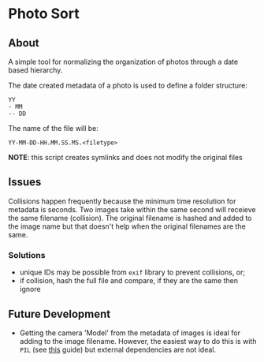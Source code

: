 # Photo Sort
## About
A simple tool for normalizing the organization of photos through a date based hierarchy.

The date created metadata of a photo is used to define a folder structure:

```
YY
- MM
-- DD
```

The name of the file will be:

```
YY-MM-DD-HH.MM.SS.MS.<filetype>
```

**NOTE**: this script creates symlinks and does not modify the original files

## Issues
Collisions happen frequently because the minimum time resolution for metadata is seconds. Two images take within the same second will receieve the same filename (collision). The original filename is hashed and added to the image name but that doesn't help when the original filenames are the same.

### Solutions
* unique IDs may be possible from `exif` library to prevent collisions, or;
* if collision, hash the full file and compare, if they are the same then ignore

## Future Development
* Getting the camera 'Model' from the metadata of images is ideal for adding to the image filename. However, the easiest way to do this is with `PIL` (see [this](https://faun.pub/making-an-image-metadata-extractor-in-python-40d54f9e9f40) guide) but external dependencies are not ideal.
